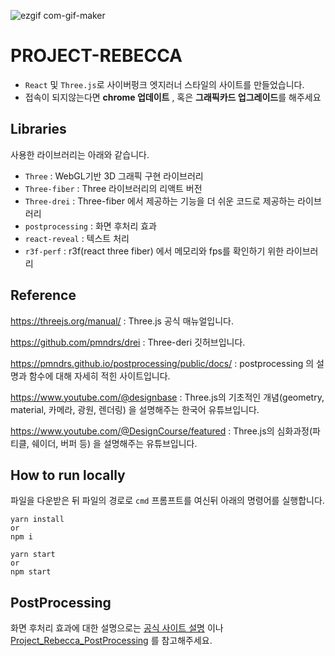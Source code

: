 ![ezgif com-gif-maker](https://user-images.githubusercontent.com/89598307/214995422-25dc64a7-27db-41fa-a002-20764c202847.gif)



# PROJECT-REBECCA
* `React` 및 `Three.js`로 사이버펑크 엣지러너 스타일의 사이트를 만들었습니다.
* 접속이 되지않는다면 **chrome 업데이트** , 혹은 **그래픽카드 업그레이드**를 해주세요

## Libraries
사용한 라이브러리는 아래와 같습니다.

* `Three` : WebGL기반 3D 그래픽 구현 라이브러리
* `Three-fiber` : Three 라이브러리의 리액트 버전
* `Three-drei` : Three-fiber 에서 제공하는 기능을 더 쉬운 코드로 제공하는 라이브러리
* `postprocessing` : 화면 후처리 효과
* `react-reveal` : 텍스트 처리
* `r3f-perf` : r3f(react three fiber) 에서 메모리와 fps를 확인하기 위한 라이브러리

## Reference
https://threejs.org/manual/ : Three.js 공식 매뉴얼입니다.

https://github.com/pmndrs/drei : Three-deri 깃허브입니다.

https://pmndrs.github.io/postprocessing/public/docs/ : postprocessing 의 설명과 함수에 대해 자세히 적힌 사이트입니다.

https://www.youtube.com/@designbase : Three.js의 기초적인 개념(geometry, material, 카메라, 광원, 렌더링) 을 설명해주는 한국어 유튜브입니다.

https://www.youtube.com/@DesignCourse/featured : Three.js의 심화과정(파티클, 쉐이더, 버퍼 등) 을 설명해주는 유튜브입니다.

## How to run locally
파일을 다운받은 뒤 파일의 경로로 `cmd` 프롬프트를 여신뒤 아래의 명령어를 실행합니다.
```
yarn install
or
npm i
```

```
yarn start
or
npm start
```

## PostProcessing
화면 후처리 효과에 대한 설명으로는 [공식 사이트 설명](https://pmndrs.github.io/postprocessing/public/docs/) 이나 [Project_Rebecca_PostProcessing](https://github.com/Ludobico/Project_Rebecca/issues/2) 를 참고해주세요.
